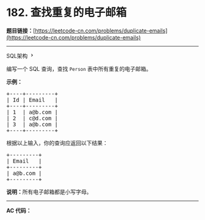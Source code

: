 # 182. 查找重复的电子邮箱

**题目链接：**[https://leetcode-cn.com/problems/duplicate-emails](https://leetcode-cn.com/problems/duplicate-emails)

---

<div class="content__1Y2H">
 <div class="sql-schema-wrapper__1jqS">
  <a class="sql-schema-link__1VAC">SQL架构
   <svg viewbox="0 0 24 24" width="1em" height="1em" class="css-1lc17o4-icon">
    <path fill-rule="evenodd" d="M10 6L8.59 7.41 13.17 12l-4.58 4.59L10 18l6-6z"></path>
   </svg></a>
 </div>
 <div class="notranslate">
  <p>编写一个 SQL 查询，查找&nbsp;<code>Person</code> 表中所有重复的电子邮箱。</p> 
  <p><strong>示例：</strong></p> 
  <pre class="language-text">+----+---------+
| Id | Email   |
+----+---------+
| 1  | a@b.com |
| 2  | c@d.com |
| 3  | a@b.com |
+----+---------+
</pre> 
  <p>根据以上输入，你的查询应返回以下结果：</p> 
  <pre class="language-text">+---------+
| Email   |
+---------+
| a@b.com |
+---------+
</pre> 
  <p><strong>说明：</strong>所有电子邮箱都是小写字母。</p> 
 </div>
</div>

---

**AC 代码：**

```java

```